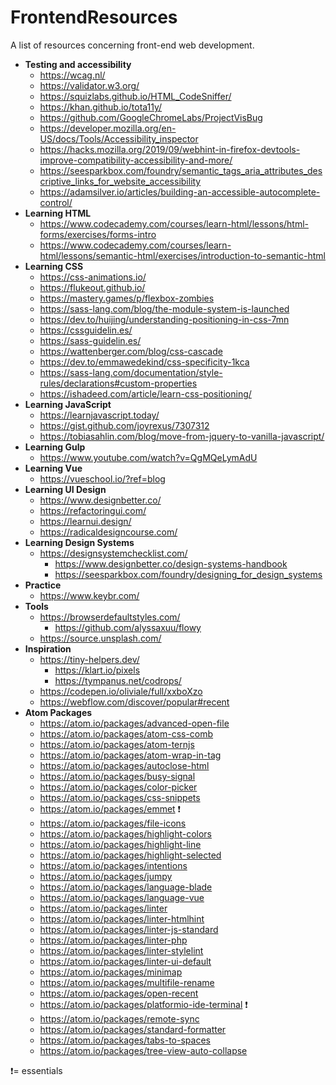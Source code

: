 
# FrontendResources
 A list of resources concerning front-end web development.

- **Testing and accessibility**
	- https://wcag.nl/
	- https://validator.w3.org/
	- https://squizlabs.github.io/HTML_CodeSniffer/
	- https://khan.github.io/tota11y/
	- https://github.com/GoogleChromeLabs/ProjectVisBug
	- https://developer.mozilla.org/en-US/docs/Tools/Accessibility_inspector
	- https://hacks.mozilla.org/2019/09/webhint-in-firefox-devtools-improve-compatibility-accessibility-and-more/
  - https://seesparkbox.com/foundry/semantic_tags_aria_attributes_descriptive_links_for_website_accessibility
  - https://adamsilver.io/articles/building-an-accessible-autocomplete-control/
- **Learning HTML**
	- https://www.codecademy.com/courses/learn-html/lessons/html-forms/exercises/forms-intro
	- https://www.codecademy.com/courses/learn-html/lessons/semantic-html/exercises/introduction-to-semantic-html
- **Learning CSS**
	- https://css-animations.io/
	- https://flukeout.github.io/
	- https://mastery.games/p/flexbox-zombies
	- https://sass-lang.com/blog/the-module-system-is-launched
	- https://dev.to/huijing/understanding-positioning-in-css-7mn
	- https://cssguidelin.es/
	- https://sass-guidelin.es/
  - https://wattenberger.com/blog/css-cascade
  - https://dev.to/emmawedekind/css-specificity-1kca
  - https://sass-lang.com/documentation/style-rules/declarations#custom-properties
  - https://ishadeed.com/article/learn-css-positioning/
- **Learning JavaScript**
	- https://learnjavascript.today/
	- https://gist.github.com/joyrexus/7307312
	- https://tobiasahlin.com/blog/move-from-jquery-to-vanilla-javascript/
- **Learning Gulp**
	- https://www.youtube.com/watch?v=QgMQeLymAdU
- **Learning Vue**
	- https://vueschool.io/?ref=blog
- **Learning UI Design**
	- https://www.designbetter.co/
	- https://refactoringui.com/
  - https://learnui.design/
  - https://radicaldesigncourse.com/
- **Learning Design Systems**
  - https://designsystemchecklist.com/
	- https://www.designbetter.co/design-systems-handbook
	- https://seesparkbox.com/foundry/designing_for_design_systems
- **Practice**
	- https://www.keybr.com/
- **Tools**
  - https://browserdefaultstyles.com/
	- https://github.com/alyssaxuu/flowy
  - https://source.unsplash.com/
- **Inspiration**
  - https://tiny-helpers.dev/
	- https://klart.io/pixels
	- https://tympanus.net/codrops/
  - https://codepen.io/oliviale/full/xxboXzo
  - https://webflow.com/discover/popular#recent
- **Atom Packages**
	- https://atom.io/packages/advanced-open-file
	- https://atom.io/packages/atom-css-comb
	- https://atom.io/packages/atom-ternjs
	- https://atom.io/packages/atom-wrap-in-tag
	- https://atom.io/packages/autoclose-html
	- https://atom.io/packages/busy-signal
	- https://atom.io/packages/color-picker
	- https://atom.io/packages/css-snippets
	- https://atom.io/packages/emmet ❗
	- https://atom.io/packages/file-icons
	- https://atom.io/packages/highlight-colors
	- https://atom.io/packages/highlight-line
	- https://atom.io/packages/highlight-selected
	- https://atom.io/packages/intentions
	- https://atom.io/packages/jumpy
	- https://atom.io/packages/language-blade
	- https://atom.io/packages/language-vue
	- https://atom.io/packages/linter
	- https://atom.io/packages/linter-htmlhint
	- https://atom.io/packages/linter-js-standard
	- https://atom.io/packages/linter-php
	- https://atom.io/packages/linter-stylelint
	- https://atom.io/packages/linter-ui-default
	- https://atom.io/packages/minimap
	- https://atom.io/packages/multifile-rename
	- https://atom.io/packages/open-recent
	- https://atom.io/packages/platformio-ide-terminal ❗
	- https://atom.io/packages/remote-sync
	- https://atom.io/packages/standard-formatter
	- https://atom.io/packages/tabs-to-spaces
	- https://atom.io/packages/tree-view-auto-collapse

❗= essentials
